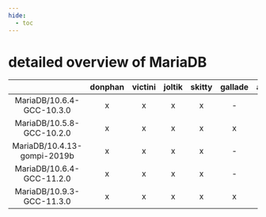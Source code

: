 ```yaml
---
hide:
  - toc
---
```


detailed overview of MariaDB
============================

| |donphan|victini|joltik|skitty|gallade|accelgor|swalot|doduo|
| :---: | :---: | :---: | :---: | :---: | :---: | :---: | :---: | :---: |
|MariaDB/10.6.4-GCC-10.3.0|x|x|x|x|-|x|x|x|
|MariaDB/10.5.8-GCC-10.2.0|x|x|x|x|x|-|x|x|
|MariaDB/10.4.13-gompi-2019b|x|x|x|x|-|-|x|x|
|MariaDB/10.6.4-GCC-11.2.0|x|x|x|x|-|x|x|x|
|MariaDB/10.9.3-GCC-11.3.0|x|x|x|x|x|x|x|x|
